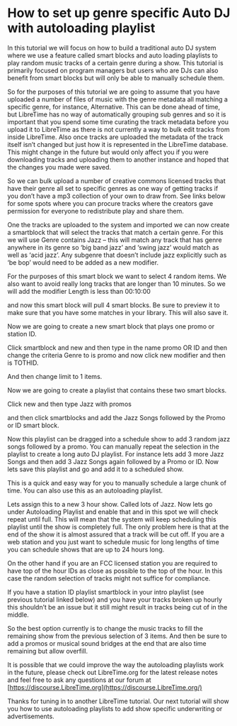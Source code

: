 # How to set up genre specific Auto DJ with autoloading playlist

In this tutorial we will focus on how to build a traditional auto DJ system
where we use a feature called smart blocks and auto loading playlists to play
random music tracks of a certain genre during a show. This tutorial is
primarily focused on program managers but users who are DJs can also benefit
from smart blocks but will only be able to manually schedule them.

So for the purposes of this tutorial we are going to assume that you
have uploaded a number of files of music with the genre metadata all
matching a specific genre, for instance, Alternative. This can be done
ahead of time, but LibreTime has no way of automatically grouping sub
genres and so it is important that you spend some time curating the
track metadata before you upload it to LibreTime as there is not
currently a way to bulk edit tracks from inside LibreTime. Also once
tracks are uploaded the metadata of the track itself isn’t changed but
just how it is represented in the LibreTime database. This might change
in the future but would only affect you if you were downloading tracks
and uploading them to another instance and hoped that the changes you
made were saved.

So we can bulk upload a number of creative commons licensed tracks that
have their genre all set to specific genres as one way of getting tracks
if you don’t have a mp3 collection of your own to draw from. See links
below for some spots where you can procure tracks where the creators
gave permission for everyone to redistribute play and share them.

One the tracks are uploaded to the system and imported we can now create
a smartblock that will select the tracks that match a certain genre. For
this we will use Genre contains Jazz – this will match any track that
has genre anywhere in its genre so ‘big band jazz’ and ‘swing jazz’
would match as well as ‘acid jazz’. Any subgenre that doesn’t include
jazz explicitly such as ‘be bop’ would need to be added as a new
modifier.

For the purposes of this smart block we want to select 4 random items.
We also want to avoid really long tracks that are longer than 10
minutes. So we will add the modifier Length is less than 00:10:00

and now this smart block will pull 4 smart blocks. Be sure to preview it
to make sure that you have some matches in your library. This will also
save it.

Now we are going to create a new smart block that plays one promo or
station ID.

Click smartblock and new and then type in the name promo OR ID and then
change the criteria Genre to is promo and now click new modifier and
then is TOTHID.

And then change limit to 1 items.

Now we are going to create a playlist that contains these two smart
blocks.

Click new and then type Jazz with promos

and then click smartblocks and add the Jazz Songs followed by the Promo
or ID smart block.

Now this playlist can be dragged into a schedule show to add 3 random
jazz songs followed by a promo. You can manually repeat the selection in
the playlist to create a long auto DJ playlist. For instance lets add 3
more Jazz Songs and then add 3 Jazz Songs again followed by a Promo or
ID. Now lets save this playlist and go and add it to a scheduled show.

This is a quick and easy way for you to manually schedule a large chunk
of time. You can also use this as an autoloading playlist.

Lets assign this to a new 3 hour show. Called lots of Jazz. Now lets go
under Autoloading Playlist and enable that and in this spot we will
check repeat until full. This will mean that the system will keep
scheduling this playlist until the show is completely full. The only
problem here is that at the end of the show it is almost assured that a
track will be cut off. If you are a web station and you just want to
schedule music for long lengths of time you can schedule shows that are
up to 24 hours long.

On the other hand if you are an FCC licensed station you are required to
have top of the hour IDs as close as possible to the top of the hour. In
this case the random selection of tracks might not suffice for
compliance.

If you have a station ID playlist smartblock in your intro playlist (see
previous tutorial linked below) and you have your tracks broken up
hourly this shouldn’t be an issue but it still might result in tracks
being cut of in the middle.

So the best option currently is to change the music tracks to fill the
remaining show from the previous selection of 3 items. And then be sure
to add a promos or musical sound bridges at the end that are also time
remaining but allow overfill.

It is possible that we could improve the way the autoloading playlists
work in the future, please check out LibreTime.org for the latest
release notes and feel free to ask any questions at our forum at
[https://discourse.LibreTime.org](https://discourse.LibreTime.org/)

Thanks for tuning in to another LibreTime tutorial. Our next tutorial
will show you how to use autoloading playlists to add show specific
underwriting or advertisements.


